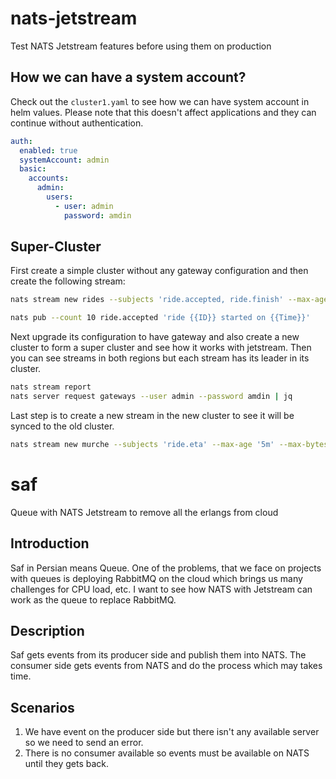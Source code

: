 # nats-jetstream

Test NATS Jetstream features before using them on production

## How we can have a system account?

Check out the `cluster1.yaml` to see how we can have system account in helm values.
Please note that this doesn't affect applications and they can continue without authentication.

```yaml
auth:
  enabled: true
  systemAccount: admin
  basic:
    accounts:
      admin:
        users:
          - user: admin
            password: amdin
```

## Super-Cluster

First create a simple cluster without any gateway configuration and then create the following stream:

```sh
nats stream new rides --subjects 'ride.accepted, ride.finish' --max-age '5m' --max-bytes '10m' --replicas 2 --storage memory --retention limits --discard old

nats pub --count 10 ride.accepted 'ride {{ID}} started on {{Time}}'
```

Next upgrade its configuration to have gateway and also create a new cluster to form a super cluster and see how it works with jetstream.
Then you can see streams in both regions but each stream has its leader in its cluster.

```sh
nats stream report
nats server request gateways --user admin --password amdin | jq
```

Last step is to create a new stream in the new cluster to see it will be synced to the old cluster.

```sh
nats stream new murche --subjects 'ride.eta' --max-age '5m' --max-bytes '10m' --replicas 2 --storage memory --retention limits --discard old
```

# saf

Queue with NATS Jetstream to remove all the erlangs from cloud

## Introduction

Saf in Persian means Queue. One of the problems, that we face on projects with queues is deploying RabbitMQ on the cloud which brings us many challenges for CPU load, etc.
I want to see how NATS with Jetstream can work as the queue to replace RabbitMQ.

## Description

Saf gets events from its producer side and publish them into NATS. The consumer side gets events from NATS and do the process which may takes time.

## Scenarios

1. We have event on the producer side but there isn't any available server so we need to send an error.
2. There is no consumer available so events must be available on NATS until they gets back.
